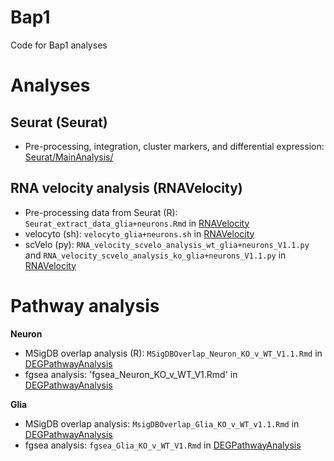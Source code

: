 # Bap1
Code for Bap1 analyses


# Analyses
## Seurat (Seurat)
- Pre-processing, integration, cluster markers, and differential expression: [Seurat/MainAnalysis/](https://github.com/HeuckerothLab/Bap1_Schneider2024/tree/main/Seurat/MainAnalysis)


## RNA velocity analysis (RNAVelocity)
- Pre-processing data from Seurat (R): `Seurat_extract_data_glia+neurons.Rmd` in [RNAVelocity](https://github.com/HeuckerothLab/Bap1_Schneider2024/tree/main/RNAVelocity)
- velocyto (sh): `velocyto_glia+neurons.sh` in [RNAVelocity](https://github.com/HeuckerothLab/Bap1_Schneider2024/tree/main/RNAVelocity)
- scVelo (py): `RNA_velocity_scvelo_analysis_wt_glia+neurons_V1.1.py` and `RNA_velocity_scvelo_analysis_ko_glia+neurons_V1.1.py` in [RNAVelocity](https://github.com/HeuckerothLab/Bap1_Schneider2024/tree/main/RNAVelocity)


# Pathway analysis
**Neuron**
- MSigDB overlap analysis (R): `MSigDBOverlap_Neuron_KO_v_WT_V1.1.Rmd` in [DEGPathwayAnalysis](https://github.com/HeuckerothLab/Bap1_Schneider2024/tree/main/DEGPathwayAnalysis)
- fgsea analysis: 'fgsea_Neuron_KO_v_WT_V1.Rmd' in [DEGPathwayAnalysis](https://github.com/HeuckerothLab/Bap1_Schneider2024/tree/main/DEGPathwayAnalysis)

**Glia**
- MSigDB overlap analysis: `MsigDBOverlap_Glia_KO_v_WT_v1.1.Rmd` in [DEGPathwayAnalysis](https://github.com/HeuckerothLab/Bap1_Schneider2024/tree/main/DEGPathwayAnalysis)
- fgsea analysis: `fgsea_Glia_KO_v_WT_V1.Rmd` in [DEGPathwayAnalysis](https://github.com/HeuckerothLab/Bap1_Schneider2024/tree/main/DEGPathwayAnalysis)
